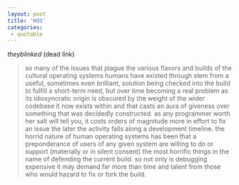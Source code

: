 ```yaml
---
layout: post
title: 'HOS'
categories:
 - quotable
---
```


_theyblinked_ (dead link)

> so many of the issues that plague the various flavors and builds of the cultural operating systems humans have existed through stem from a useful, sometimes even brilliant, solution being checked into the build to fulfill a short-term need, but over time becoming a real problem as its idiosyncratic origin is obscured by the weight of the wider codebase it now exists within and that casts an aura of giveness over something that was decidedly constructed. as any programmer worth her salt will tell you, it costs orders of magnitude more in effort to fix an issue the later the activity falls along a development timeline. the horrid nature of human operating systems has been that a preponderance of users of any given system are willing to do or support (materially or in silent consent) the most horrific things in the name of defending the current build. so not only is debugging expensive it may demand far more than time and talent from those who would hazard to fix or fork the build.
